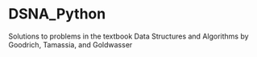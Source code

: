 # DSNA_Python
Solutions to problems in the textbook Data Structures and Algorithms by Goodrich, Tamassia, and Goldwasser
